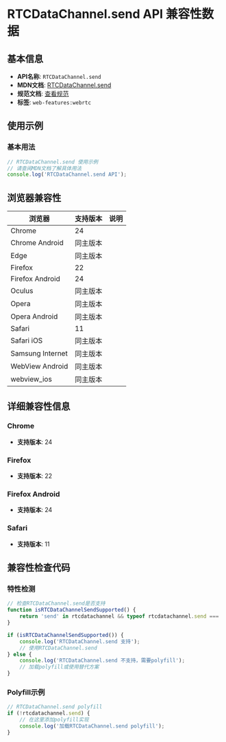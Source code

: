 # RTCDataChannel.send API 兼容性数据

## 基本信息

- **API名称**: `RTCDataChannel.send`
- **MDN文档**: [RTCDataChannel.send](https://developer.mozilla.org/docs/Web/API/RTCDataChannel/send)
- **规范文档**: [查看规范](https://w3c.github.io/webrtc-pc/#dom-rtcdatachannel-send)
- **标签**: `web-features:webrtc`

## 使用示例

### 基本用法

```javascript
// RTCDataChannel.send 使用示例
// 请查阅MDN文档了解具体用法
console.log('RTCDataChannel.send API');
```

## 浏览器兼容性

| 浏览器 | 支持版本 | 说明 |
|--------|----------|------|
| Chrome | 24 |  |
| Chrome Android | 同主版本 |  |
| Edge | 同主版本 |  |
| Firefox | 22 |  |
| Firefox Android | 24 |  |
| Oculus | 同主版本 |  |
| Opera | 同主版本 |  |
| Opera Android | 同主版本 |  |
| Safari | 11 |  |
| Safari iOS | 同主版本 |  |
| Samsung Internet | 同主版本 |  |
| WebView Android | 同主版本 |  |
| webview_ios | 同主版本 |  |

## 详细兼容性信息

### Chrome

- **支持版本**: 24

### Firefox

- **支持版本**: 22

### Firefox Android

- **支持版本**: 24

### Safari

- **支持版本**: 11

## 兼容性检查代码

### 特性检测

```javascript
// 检查RTCDataChannel.send是否支持
function isRTCDataChannelSendSupported() {
    return 'send' in rtcdatachannel && typeof rtcdatachannel.send === 'function';
}

if (isRTCDataChannelSendSupported()) {
    console.log('RTCDataChannel.send 支持');
    // 使用RTCDataChannel.send
} else {
    console.log('RTCDataChannel.send 不支持，需要polyfill');
    // 加载polyfill或使用替代方案
}
```

### Polyfill示例

```javascript
// RTCDataChannel.send polyfill
if (!rtcdatachannel.send) {
    // 在这里添加polyfill实现
    console.log('加载RTCDataChannel.send polyfill');
}
```

